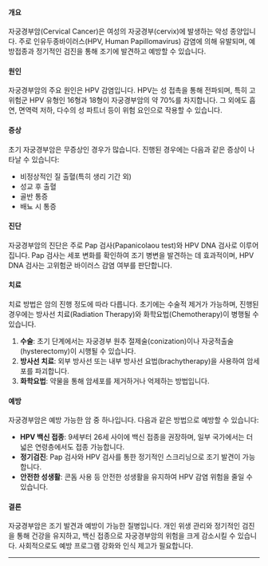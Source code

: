 #### 개요
자궁경부암(Cervical Cancer)은 여성의 자궁경부(cervix)에 발생하는 악성 종양입니다. 주로 인유두종바이러스(HPV, Human Papillomavirus) 감염에 의해 유발되며, 예방접종과 정기적인 검진을 통해 조기에 발견하고 예방할 수 있습니다.

#### 원인
자궁경부암의 주요 원인은 HPV 감염입니다. HPV는 성 접촉을 통해 전파되며, 특히 고위험군 HPV 유형인 16형과 18형이 자궁경부암의 약 70%를 차지합니다. 그 외에도 흡연, 면역력 저하, 다수의 성 파트너 등이 위험 요인으로 작용할 수 있습니다.

#### 증상
초기 자궁경부암은 무증상인 경우가 많습니다. 진행된 경우에는 다음과 같은 증상이 나타날 수 있습니다:
- 비정상적인 질 출혈(특히 생리 기간 외)
- 성교 후 출혈
- 골반 통증
- 배뇨 시 통증

#### 진단
자궁경부암의 진단은 주로 Pap 검사(Papanicolaou test)와 HPV DNA 검사로 이루어집니다. Pap 검사는 세포 변화를 확인하여 조기 병변을 발견하는 데 효과적이며, HPV DNA 검사는 고위험군 바이러스 감염 여부를 판단합니다.

#### 치료
치료 방법은 암의 진행 정도에 따라 다릅니다. 초기에는 수술적 제거가 가능하며, 진행된 경우에는 방사선 치료(Radiation Therapy)와 화학요법(Chemotherapy)이 병행될 수 있습니다. 

1. **수술**: 초기 단계에서는 자궁경부 원추 절제술(conization)이나 자궁적출술(hysterectomy)이 시행될 수 있습니다.
2. **방사선 치료**: 외부 방사선 또는 내부 방사선 요법(brachytherapy)을 사용하여 암세포를 파괴합니다.
3. **화학요법**: 약물을 통해 암세포를 제거하거나 억제하는 방법입니다.

#### 예방
자궁경부암은 예방 가능한 암 중 하나입니다. 다음과 같은 방법으로 예방할 수 있습니다:
- **HPV 백신 접종**: 9세부터 26세 사이에 백신 접종을 권장하며, 일부 국가에서는 더 넓은 연령층에서도 접종 가능합니다.
- **정기검진**: Pap 검사와 HPV 검사를 통한 정기적인 스크리닝으로 조기 발견이 가능합니다.
- **안전한 성생활**: 콘돔 사용 등 안전한 성생활을 유지하여 HPV 감염 위험을 줄일 수 있습니다.

#### 결론
자궁경부암은 조기 발견과 예방이 가능한 질병입니다. 개인 위생 관리와 정기적인 검진을 통해 건강을 유지하고, 백신 접종으로 자궁경부암의 위험을 크게 감소시킬 수 있습니다. 사회적으로도 예방 프로그램 강화와 인식 제고가 필요합니다.

---
